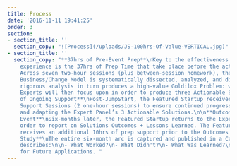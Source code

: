 ```yaml
---
title: Process
date: '2016-11-11 19:41:25'
order: 3
section:
- section_title: ''
  section_copy: "![Process](/uploads/JS-100hrs-Of-Value-VERTICAL.jpg)"
- section_title: ''
  section_copy: "**37hrs of Pre-Event Prep**\nKey to the effectiveness of the JumpStart
    experience is the 37hrs of Prep Time that take place before the actual JumpStart.
    Across seven two-hour sessions (plus between-session homework), the Featured Startup’s
    Business/Change Model is systematically dissected, analyzed, and diagnosed. This
    rigorous analysis in turn produces a high-value Goldilox Problem: which seven
    Experts will then focus upon in order to produce three Actionable Solutions.\n\n**Six-Months
    of Ongoing Support**\nPost-JumpStart, the Featured Startup receives twice-monthly
    Support Sessions (2 one-hour sessions) to ensure continued progress in implementing
    and adapting the Expert Panel’s 3 Actionable Solutions.\n\n**Outcomes Reporting
    Event**\nSix-months later, the Featured Startup returns to the Expert Panel in
    order to report on Solutions Outcomes + Lessons Learned. The Featured Startup
    receives an additional 10hrs of prep support prior to the Outcomes Reporting Event.\n\n**Case
    Study**\nThe entire six-month arc is captured and published in a Case Study that
    describes:\n\n- What Worked?\n- What Didn't?\n- What Was Learned?\n- Recommendations
    for Future Applications. "
---
```

